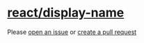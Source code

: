 [react/display-name](https://github.com/yannickcr/eslint-plugin-react/tree/master/docs/rules/display-name.md)
=============================================================================================================
Please [open an issue](https://github.com/rasenplanscher/eslint-config-rasenplanscher/issues/new)
or [create a pull request](https://github.com/rasenplanscher/eslint-config-rasenplanscher/edit/main/src/rules-configurations/react/display-name.md)